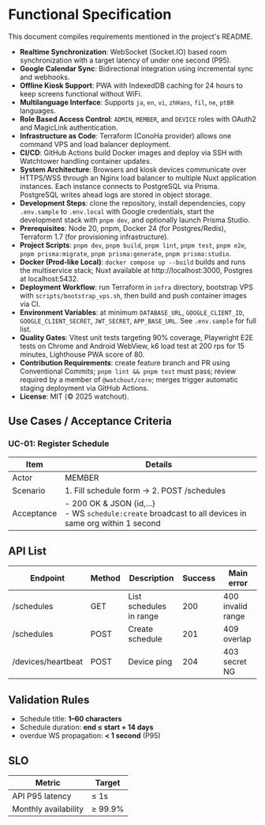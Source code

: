 # Functional Specification

This document compiles requirements mentioned in the project's README.

- **Realtime Synchronization**: WebSocket (Socket.IO) based room synchronization with a target latency of under one second (P95).
- **Google Calendar Sync**: Bidirectional integration using incremental sync and webhooks.
- **Offline Kiosk Support**: PWA with IndexedDB caching for 24 hours to keep screens functional without WiFi.
- **Multilanguage Interface**: Supports `ja`, `en`, `vi`, `zhHans`, `fil`, `ne`, `ptBR` languages.
- **Role Based Access Control**: `ADMIN`, `MEMBER`, and `DEVICE` roles with OAuth2 and MagicLink authentication.
- **Infrastructure as Code**: Terraform (ConoHa provider) allows one command VPS and load balancer deployment.
- **CI/CD**: GitHub Actions build Docker images and deploy via SSH with Watchtower handling container updates.
- **System Architecture**: Browsers and kiosk devices communicate over HTTPS/WSS through an Nginx load balancer to multiple Nuxt application instances. Each instance connects to PostgreSQL via Prisma. PostgreSQL writes ahead logs are stored in object storage.
- **Development Steps**: clone the repository, install dependencies, copy `.env.sample` to `.env.local` with Google credentials, start the development stack with `pnpm dev`, and optionally launch Prisma Studio.
- **Prerequisites**: Node 20, pnpm, Docker 24 (for Postgres/Redis), Terraform 1.7 (for provisioning infrastructure).
- **Project Scripts**: `pnpm dev`, `pnpm build`, `pnpm lint`, `pnpm test`, `pnpm e2e`, `pnpm prisma:migrate`, `pnpm prisma:generate`, `pnpm prisma:studio`.
- **Docker (Prod‑like Local)**: `docker compose up --build` builds and runs the multiservice stack; Nuxt available at http://localhost:3000, Postgres at localhost:5432.
- **Deployment Workflow**: run Terraform in `infra` directory, bootstrap VPS with `scripts/bootstrap_vps.sh`, then build and push container images via CI.
- **Environment Variables**: at minimum `DATABASE_URL`, `GOOGLE_CLIENT_ID`, `GOOGLE_CLIENT_SECRET`, `JWT_SECRET`, `APP_BASE_URL`. See `.env.sample` for full list.
- **Quality Gates**: Vitest unit tests targeting 90% coverage, Playwright E2E tests on Chrome and Android WebView, k6 load test at 200 rps for 15 minutes, Lighthouse PWA score of 80.
- **Contribution Requirements**: create feature branch and PR using Conventional Commits; `pnpm lint && pnpm test` must pass; review required by a member of `@watchout/core`; merges trigger automatic staging deployment via GitHub Actions.
- **License**: MIT (© 2025 watchout).

## Use Cases / Acceptance Criteria

### UC-01: Register Schedule
| Item | Details |
|------|--------|
| Actor | MEMBER |
| Scenario | 1. Fill schedule form → 2. POST /schedules |
| Acceptance | - 200 OK & JSON {id,...}<br>- WS `schedule:create` broadcast to all devices in same org within 1 second |

## API List
| Endpoint | Method | Description | Success | Main error |
|----------|-------|------------|--------|-----------|
| /schedules | GET | List schedules in range | 200 | 400 invalid range |
| /schedules | POST | Create schedule | 201 | 409 overlap |
| /devices/heartbeat | POST | Device ping | 204 | 403 secret NG |

## Validation Rules
* Schedule title: **1–60 characters**
* Schedule duration: **end ≤ start + 14 days**
* overdue WS propagation: **< 1 second** (P95)

## SLO
| Metric | Target |
|--------|-------|
| API P95 latency | ≤ 1s |
| Monthly availability | ≥ 99.9% |
